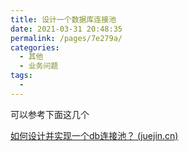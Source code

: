 ```yaml
---
title: 设计一个数据库连接池
date: 2021-03-31 20:48:35
permalink: /pages/7e279a/
categories:
  - 其他
  - 业务问题
tags:
  - 
---
```

可以参考下面这几个

[如何设计并实现一个db连接池？ (juejin.cn)](https://juejin.cn/post/6844903853872119822)

